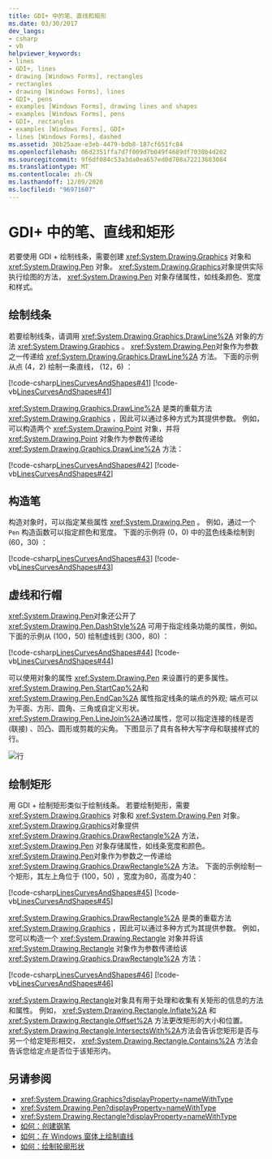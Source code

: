 ```yaml
---
title: GDI+ 中的笔、直线和矩形
ms.date: 03/30/2017
dev_langs:
- csharp
- vb
helpviewer_keywords:
- lines
- GDI+, lines
- drawing [Windows Forms], rectangles
- rectangles
- drawing [Windows Forms], lines
- GDI+, pens
- examples [Windows Forms], drawing lines and shapes
- examples [Windows Forms], pens
- GDI+, rectangles
- examples [Windows Forms], GDI+
- lines [Windows Forms], dashed
ms.assetid: 30b25aae-e3eb-4479-bdb8-187cf651fc84
ms.openlocfilehash: 06d2351ffa7d7f009d7b049f4689df7038b4d202
ms.sourcegitcommit: 9f6df084c53a3da0ea657ed0d708a72213683084
ms.translationtype: MT
ms.contentlocale: zh-CN
ms.lasthandoff: 12/09/2020
ms.locfileid: "96971607"
---
```

# <a name="pens-lines-and-rectangles-in-gdi"></a>GDI+ 中的笔、直线和矩形
若要使用 GDI + 绘制线条，需要创建 <xref:System.Drawing.Graphics> 对象和 <xref:System.Drawing.Pen> 对象。 <xref:System.Drawing.Graphics>对象提供实际执行绘图的方法， <xref:System.Drawing.Pen> 对象存储属性，如线条颜色、宽度和样式。  
  
## <a name="drawing-a-line"></a>绘制线条  
 若要绘制线条，请调用 <xref:System.Drawing.Graphics.DrawLine%2A> 对象的方法 <xref:System.Drawing.Graphics> 。 <xref:System.Drawing.Pen>对象作为参数之一传递给 <xref:System.Drawing.Graphics.DrawLine%2A> 方法。 下面的示例从点 (4，2) 绘制一条直线， (12，6) ：  
  
 [!code-csharp[LinesCurvesAndShapes#41](~/samples/snippets/csharp/VS_Snippets_Winforms/LinesCurvesAndShapes/CS/Class1.cs#41)]
 [!code-vb[LinesCurvesAndShapes#41](~/samples/snippets/visualbasic/VS_Snippets_Winforms/LinesCurvesAndShapes/VB/Class1.vb#41)]  
  
 <xref:System.Drawing.Graphics.DrawLine%2A> 是类的重载方法 <xref:System.Drawing.Graphics> ，因此可以通过多种方式为其提供参数。 例如，可以构造两个 <xref:System.Drawing.Point> 对象，并将 <xref:System.Drawing.Point> 对象作为参数传递给 <xref:System.Drawing.Graphics.DrawLine%2A> 方法：  
  
 [!code-csharp[LinesCurvesAndShapes#42](~/samples/snippets/csharp/VS_Snippets_Winforms/LinesCurvesAndShapes/CS/Class1.cs#42)]
 [!code-vb[LinesCurvesAndShapes#42](~/samples/snippets/visualbasic/VS_Snippets_Winforms/LinesCurvesAndShapes/VB/Class1.vb#42)]  
  
## <a name="constructing-a-pen"></a>构造笔  
 构造对象时，可以指定某些属性 <xref:System.Drawing.Pen> 。 例如，通过一个 `Pen` 构造函数可以指定颜色和宽度。 下面的示例将 (0，0) 中的蓝色线条绘制到 (60，30) ：  
  
 [!code-csharp[LinesCurvesAndShapes#43](~/samples/snippets/csharp/VS_Snippets_Winforms/LinesCurvesAndShapes/CS/Class1.cs#43)]
 [!code-vb[LinesCurvesAndShapes#43](~/samples/snippets/visualbasic/VS_Snippets_Winforms/LinesCurvesAndShapes/VB/Class1.vb#43)]  
  
## <a name="dashed-lines-and-line-caps"></a>虚线和行帽  
 <xref:System.Drawing.Pen>对象还公开了 <xref:System.Drawing.Pen.DashStyle%2A> 可用于指定线条功能的属性，例如。 下面的示例从 (100，50) 绘制虚线到 (300，80) ：  
  
 [!code-csharp[LinesCurvesAndShapes#44](~/samples/snippets/csharp/VS_Snippets_Winforms/LinesCurvesAndShapes/CS/Class1.cs#44)]
 [!code-vb[LinesCurvesAndShapes#44](~/samples/snippets/visualbasic/VS_Snippets_Winforms/LinesCurvesAndShapes/VB/Class1.vb#44)]  
  
 可以使用对象的属性 <xref:System.Drawing.Pen> 来设置行的更多属性。 <xref:System.Drawing.Pen.StartCap%2A>和 <xref:System.Drawing.Pen.EndCap%2A> 属性指定线条的端点的外观; 端点可以为平面、方形、圆角、三角或自定义形状。 <xref:System.Drawing.Pen.LineJoin%2A>通过属性，您可以指定连接的线是否 (联接) 、凹凸、圆形或剪裁的尖角。 下图显示了具有各种大写字母和联接样式的行。  
  
 ![行](./media/aboutgdip02-art04.gif "Aboutgdip02_art04")  
  
## <a name="drawing-a-rectangle"></a>绘制矩形  
 用 GDI + 绘制矩形类似于绘制线条。 若要绘制矩形，需要 <xref:System.Drawing.Graphics> 对象和 <xref:System.Drawing.Pen> 对象。 <xref:System.Drawing.Graphics>对象提供 <xref:System.Drawing.Graphics.DrawRectangle%2A> 方法， <xref:System.Drawing.Pen> 对象存储属性，如线条宽度和颜色。 <xref:System.Drawing.Pen>对象作为参数之一传递给 <xref:System.Drawing.Graphics.DrawRectangle%2A> 方法。 下面的示例绘制一个矩形，其左上角位于 (100，50) ，宽度为80，高度为40：  
  
 [!code-csharp[LinesCurvesAndShapes#45](~/samples/snippets/csharp/VS_Snippets_Winforms/LinesCurvesAndShapes/CS/Class1.cs#45)]
 [!code-vb[LinesCurvesAndShapes#45](~/samples/snippets/visualbasic/VS_Snippets_Winforms/LinesCurvesAndShapes/VB/Class1.vb#45)]  
  
 <xref:System.Drawing.Graphics.DrawRectangle%2A> 是类的重载方法 <xref:System.Drawing.Graphics> ，因此可以通过多种方式为其提供参数。 例如，您可以构造一个 <xref:System.Drawing.Rectangle> 对象并将该 <xref:System.Drawing.Rectangle> 对象作为参数传递给该 <xref:System.Drawing.Graphics.DrawRectangle%2A> 方法：  
  
 [!code-csharp[LinesCurvesAndShapes#46](~/samples/snippets/csharp/VS_Snippets_Winforms/LinesCurvesAndShapes/CS/Class1.cs#46)]
 [!code-vb[LinesCurvesAndShapes#46](~/samples/snippets/visualbasic/VS_Snippets_Winforms/LinesCurvesAndShapes/VB/Class1.vb#46)]  
  
 <xref:System.Drawing.Rectangle>对象具有用于处理和收集有关矩形的信息的方法和属性。 例如， <xref:System.Drawing.Rectangle.Inflate%2A> 和 <xref:System.Drawing.Rectangle.Offset%2A> 方法更改矩形的大小和位置。 <xref:System.Drawing.Rectangle.IntersectsWith%2A>方法会告诉您矩形是否与另一个给定矩形相交， <xref:System.Drawing.Rectangle.Contains%2A> 方法会告诉您给定点是否位于该矩形内。  
  
## <a name="see-also"></a>另请参阅

- <xref:System.Drawing.Graphics?displayProperty=nameWithType>
- <xref:System.Drawing.Pen?displayProperty=nameWithType>
- <xref:System.Drawing.Rectangle?displayProperty=nameWithType>
- [如何：创建钢笔](how-to-create-a-pen.md)
- [如何：在 Windows 窗体上绘制直线](how-to-draw-a-line-on-a-windows-form.md)
- [如何：绘制轮廓形状](how-to-draw-an-outlined-shape.md)
